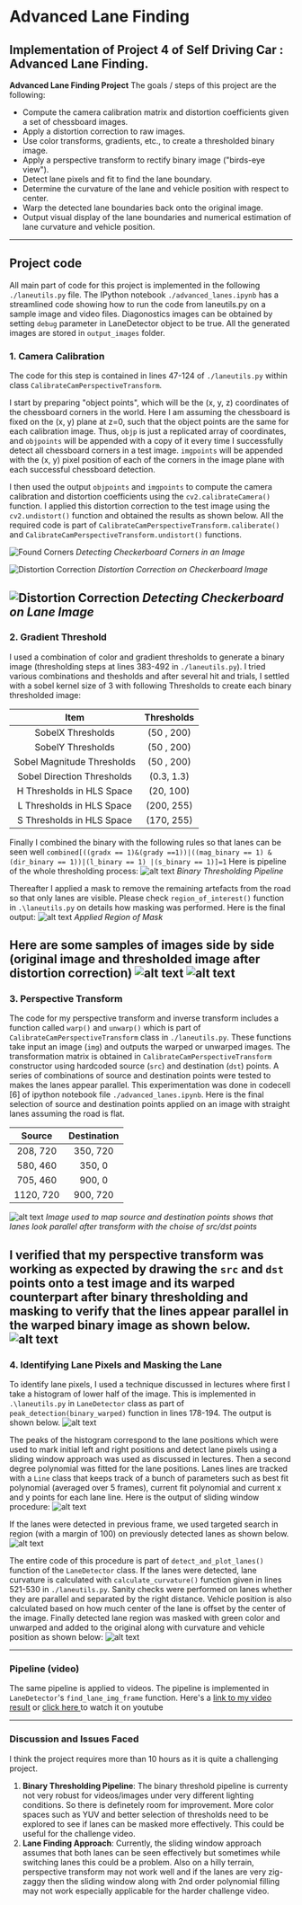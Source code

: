 # Advanced Lane Finding
Implementation of  Project 4 of Self Driving Car **: Advanced Lane Finding**.
---

**Advanced Lane Finding Project**
The goals / steps of this project are the following:

* Compute the camera calibration matrix and distortion coefficients given a set of chessboard images.
* Apply a distortion correction to raw images.
* Use color transforms, gradients, etc., to create a thresholded binary image.
* Apply a perspective transform to rectify binary image ("birds-eye view").
* Detect lane pixels and fit to find the lane boundary.
* Determine the curvature of the lane and vehicle position with respect to center.
* Warp the detected lane boundaries back onto the original image.
* Output visual display of the lane boundaries and numerical estimation of lane curvature and vehicle position.

[//]: # (Image References)

[image1]: ./output_images/corners_found_calibration2.jpg "Found Corners"
[image2]: ./output_images/test_cal_undist.png "Distortion Correction 1"
[image3]: ./output_images/test_undist.png "Distortion Correction 2"
[image4]: ./output_images/pipeline.png "Binary Threshold Pipeline"
[image5]: ./output_images/final_masked_img.jpg "Binary Thresholding and Masking"
[image6]: ./output_images/binary_threshold.png "Binary Threshold Example 1"
[image7]: ./output_images/binary_threshold2.png "Binary Threshold Example 2"
[image8]: ./output_images/pt1.png "Source and destination points for Perspective Transform"
[image9]: ./output_images/pt2.png "Pespective Transform on Binary Images"
[image10]: ./output_images/histogram.png "Histogram"
[image11]: ./output_images/detected_lanes.png "Detected Lanes with Sliding Window"
[image12]: ./output_images/no_sliding_window.png "Detected Lanes with previous lane positions"
[image13]: ./output_images/plot_lanes.jpg "Final Image with Marked Lanes"

---
## Project code
All main part of code for this project is implemented in the following `./laneutils.py` file. The IPython notebook `./advanced_lanes.ipynb` has a streamlined code showing how to run the code from laneutils.py on a sample image and video files. Diagonostics images can be obtained by setting `debug` parameter in LaneDetector object to be true. All the generated images are stored in `output_images` folder.


### 1. Camera Calibration
The code for this step is contained in lines 47-124 of `./laneutils.py` within class `CalibrateCamPerspectiveTransform`. 

I start by preparing "object points", which will be the (x, y, z) coordinates of the chessboard corners in the world. Here I am assuming the chessboard is fixed on the (x, y) plane at z=0, such that the object points are the same for each calibration image.  Thus, `objp` is just a replicated array of coordinates, and `objpoints` will be appended with a copy of it every time I successfully detect all chessboard corners in a test image.  `imgpoints` will be appended with the (x, y) pixel position of each of the corners in the image plane with each successful chessboard detection.  

I then used the output `objpoints` and `imgpoints` to compute the camera calibration and distortion coefficients using the `cv2.calibrateCamera()` function.  I applied this distortion correction to the test image using the `cv2.undistort()` function and obtained the results as shown below. All the required code is part of `CalibrateCamPerspectiveTransform.caliberate()` and `CalibrateCamPerspectiveTransform.undistort()` functions.

![Found Corners][image1]
*Detecting Checkerboard Corners in an Image*

![Distortion Correction][image2]
*Distortion Correction on Checkerboard Image*

![Distortion Correction][image3]
*Detecting Checkerboard on Lane Image*
---

### 2. Gradient Threshold
I used a combination of color and gradient thresholds to generate a binary image (thresholding steps at lines 383-492 in `./laneutils.py`). I tried various combinations and thesholds and after several hit and trials, I settled with a sobel kernel size of 3 with following Thresholds to create each binary thresholded image: 

| Item        | Thresholds   | 
|:-------------:|:-------------:| 
| SobelX Thresholds    | (50 , 200) | 
| SobelY Thresholds    | (50 , 200) | 
| Sobel Magnitude Thresholds    | (50 , 200) | 
|Sobel Direction Thresholds    | (0.3, 1.3) | 
| H Thresholds in HLS Space    | (20,  100) | 
| L Thresholds in HLS Space    | (200, 255) | 
| S Thresholds in HLS Space    | (170, 255) | 

Finally I combined the binary with the following rules so that lanes can be seen well
`combined[((gradx == 1)&(grady ==1))|((mag_binary == 1) & (dir_binary == 1))|(l_binary == 1) |(s_binary == 1)]=1`
Here is pipeline of the whole thresholding process:
![alt text][image4]
*Binary Thresholding Pipeline*

Thereafter I applied a mask to remove the remaining artefacts from the road so that only lanes are visible. Please check `region_of_interest()` function in `.\laneutils.py` on details how masking was performed. Here is the final output:
![alt text][image5]
*Applied Region of Mask*

Here are some samples of images side by side (original image and thresholded image after distortion correction)
![alt text][image6]
![alt text][image7]
---

### 3. Perspective Transform
The code for my perspective transform and inverse transform includes a function called `warp()` and `unwarp()` which is part of `CalibrateCamPerspectiveTransform` class in `./laneutils.py`. These functions take input an image (`img`) and outputs the warped or unwarped images. The transformation matrix is obtained in `CalibrateCamPerspectiveTransform` constructor using hardcoded source (`src`) and destination (`dst`) points. A series of combinations of source and destination points were tested to makes the lanes appear parallel. This experimentation was done in codecell [6] of ipython notebook file `./advanced_lanes.ipynb`. Here is the final selection of source and destination points applied on an image with straight lanes assuming the road is flat.

| Source        | Destination   | 
|:-------------:|:-------------:| 
| 208, 720      | 350, 720        | 
| 580, 460      | 350, 0      |
| 705, 460     | 900, 0      |
| 1120, 720      | 900, 720        |

![alt text][image8]
*Image used to map source and destination points shows that lanes look parallel after transform with the choise of src/dst points*

I verified that my perspective transform was working as expected by drawing the `src` and `dst` points onto a test image and its warped counterpart after binary thresholding and masking to verify that the lines appear parallel in the warped binary image as shown below.
![alt text][image9]
---

### 4. Identifying Lane Pixels and Masking the Lane
To identify lane pixels, I used a technique discussed in lectures where first I take a histogram of lower half of the image. This is implemented in `.\laneutils.py` in `LaneDetector` class as part of `peak_detection(binary_warped)` function in lines 178-194. The output is shown below.
![alt text][image10]

The peaks of the histogram correspond to the lane positions which were used to mark initial left and right positions and detect lane pixels using a sliding window approach was used as discussed in lectures. Then a second degree polynomial was fitted for the lane positions. Lanes lines are tracked with a `Line` class that keeps track of a bunch of parameters such as best fit polynomial (averaged over 5 frames), current fit polynomial and current x and y points for each lane line. Here is the output of sliding window procedure:
![alt text][image11]

If the lanes were detected in previous frame, we used targeted search in region (with a margin of 100) on previously detected lanes as shown below.
![alt text][image12]

The entire code of this procedure is part of `detect_and_plot_lanes()` function of the `LaneDetector` class. If the lanes were detected, lane curvature is calculated with `calculate_curvature()` function given in lines 521-530 in `./laneutils.py`. Sanity checks were performed on lanes whether they are parallel and separated by the right distance. Vehicle position is also calculated based on how much center of the lane is offset by the center of the image. Finally detected lane region was masked with green color and unwarped and added to the original along with curvature and vehicle position as shown below: 
![alt text][image13]

---

### Pipeline (video)
The same pipeline is applied to videos. The pipeline is implemented in `LaneDetector`'s `find_lane_img_frame` function. Here's a [link to my video result](./project_video_with_marked_lanes.mp4) or [click here ](https://www.youtube.com/watch?v=tHk7W1KPjhk "Advanced Lane Finding") to watch it on youtube

---

### Discussion and Issues Faced
I think the project requires more than 10 hours as it is quite a challenging project. 
1. **Binary Thresholding Pipeline**: The binary threshold pipeline is currenty not very robust for videos/images under very different lighting conditions. So there is definetely room for improvement. More color spaces such as YUV and better selection of thresholds need to be explored to see if lanes can be masked more effectively. This could be useful for the challenge video.
2. **Lane Finding Approach**: Currently, the sliding window approach assumes that both lanes can be seen effectively but sometimes while switching lanes this could be a problem. Also on a hilly terrain, perspective transform may not work well and if the lanes are very zig-zaggy then the sliding window along with 2nd order polynomial filling may not work especially applicable for the harder challenge video.   